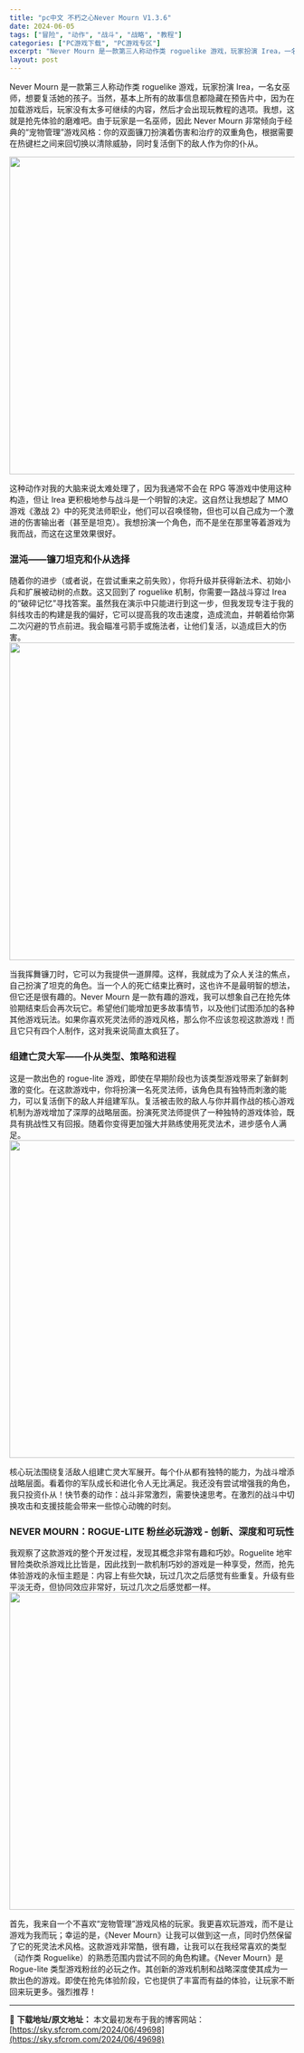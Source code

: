 ```yaml
---
title: "pc中文 不朽之心Never Mourn V1.3.6"
date: 2024-06-05
tags: ["冒险", "动作", "战斗", "战略", "教程"]
categories: ["PC游戏下载", "PC游戏专区"]
excerpt: "Never Mourn 是一款第三人称动作类 roguelike 游戏，玩家扮演 Irea，一名女巫师，想要复活她的孩子。当然，基本上所有的故事信息都隐藏在预告片中，因为在加载游戏后，玩家没有太多可继续的内容，然后才会出现玩教程的选项。我想，这就是抢先体验的磨难吧。由于玩家是一名巫师，因此 Neve&hellip;"
layout: post
---
```


Never Mourn 是一款第三人称动作类 roguelike 游戏，玩家扮演 Irea，一名女巫师，想要复活她的孩子。当然，基本上所有的故事信息都隐藏在预告片中，因为在加载游戏后，玩家没有太多可继续的内容，然后才会出现玩教程的选项。我想，这就是抢先体验的磨难吧。由于玩家是一名巫师，因此 Never Mourn 非常倾向于经典的“宠物管理”游戏风格：你的双面镰刀扮演着伤害和治疗的双重角色，根据需要在热键栏之间来回切换以清除威胁，同时复活倒下的敌人作为你的仆从。

<img class="aligncenter size-full wp-image-49702" src="https://sky.sfcrom.com/wp-content/uploads/2024/06/2024060501285678.webp" alt="" width="1000" height="561" />

<span>这种动作对我的大脑来说太难处理了，因为我通常不会在 RPG 等游戏中使用这种构造，但让 Irea 更积极地参与战斗是一个明智的决定。这自然让我想起了 MMO 游戏《激战 2》中的死灵法师职业，他们可以召唤怪物，但也可以自己成为一个激进的伤害输出者（甚至是坦克）。我想扮演一个角色，而不是坐在那里等着游戏为我而战，而这在这里效果很好。</span>
<h3><span>混沌——镰刀坦克和仆从选择</span></h3>
<span>随着你的进步（或者说，在尝试重来之前失败），你将升级并获得新法术、初始小兵和扩展被动树的点数。这又回到了 roguelike 机制，你需要一路战斗穿过 Irea 的“破碎记忆”寻找答案。虽然我在演示中只能进行到这一步，但我发现专注于我的斜线攻击的构建是我的偏好，它可以提高我的攻击速度，造成流血，并朝着给你第二次闪避的节点前进。我会瞄准弓箭手或施法者，让他们复活，以造成巨大的伤害。</span>

<img class="aligncenter size-full wp-image-49701" src="https://sky.sfcrom.com/wp-content/uploads/2024/06/2024060501285530.webp" alt="" width="1000" height="561" />

<span>当我挥舞镰刀时，它可以为我提供一道屏障。这样，我就成为了众人关注的焦点，自己扮演了坦克的角色。当一个人的死亡结束比赛时，这也许不是最明智的想法，但它还是很有趣的。Never Mourn 是一款有趣的游戏，我可以想象自己在抢先体验期结束后会再次玩它。希望他们能增加更多故事情节，以及他们试图添加的各种其他游戏玩法。如果你喜欢死灵法师的游戏风格，那么你不应该忽视这款游戏！而且它只有四个人制作，这对我来说简直太疯狂了。</span>
<h3><span>组建亡灵大军——仆从类型、策略和进程</span></h3>
<span>这是一款出色的 rogue-lite 游戏，即使在早期阶段也为该类型游戏带来了新鲜刺激的变化。在这款游戏中，你将扮演一名死灵法师，该角色具有独特而刺激的能力，可以复活倒下的敌人并组建军队。复活被击败的敌人与你并肩作战的核心游戏机制为游戏增加了深厚的战略层面。扮演死灵法师提供了一种独特的游戏体验，既具有挑战性又有回报。随着你变得更加强大并熟练使用死灵法术，进步感令人满足。</span>

<img class="aligncenter size-full wp-image-49700" src="https://sky.sfcrom.com/wp-content/uploads/2024/06/2024060501285363.webp" alt="" width="1000" height="561" />

<span>核心玩法围绕复活敌人组建亡灵大军展开。每个仆从都有独特的能力，为战斗增添战略层面。看着你的军队成长和进化令人无比满足。我还没有尝试增强我的角色，我只投资仆从！快节奏的动作：战斗非常激烈，需要快速思考。在激烈的战斗中切换攻击和支援技能会带来一些惊心动魄的时刻。</span>
<h3><span>NEVER MOURN：ROGUE-LITE 粉丝必玩游戏 - 创新、深度和可玩性</span></h3>
<span>我观察了这款游戏的整个开发过程，发现其概念非常有趣和巧妙。Roguelite 地牢冒险类砍杀游戏比比皆是，因此找到一款机制巧妙的游戏是一种享受，然而，抢先体验游戏的永恒主题是：内容上有些欠缺，玩过几次之后感觉有些重复。升级有些平淡无奇，但协同效应非常好，玩过几次之后感觉都一样。</span>

<img class="aligncenter size-full wp-image-49699" src="https://sky.sfcrom.com/wp-content/uploads/2024/06/2024060501285283.webp" alt="" width="1000" height="561" />

首先，我来自一个不喜欢“宠物管理”游戏风格的玩家。我更喜欢玩游戏，而不是让游戏为我而玩；幸运的是，《Never Mourn》让我可以做到这一点，同时仍然保留了它的死灵法术风格。这款游戏非常酷，很有趣，让我可以在我经常喜欢的类型（动作类 Roguelike）的熟悉范围内尝试不同的角色构建。《Never Mourn》是 Rogue-lite 类型游戏粉丝的必玩之作。其创新的游戏机制和战略深度使其成为一款出色的游戏。即使在抢先体验阶段，它也提供了丰富而有益的体验，让玩家不断回来玩更多。强烈推荐！

---
📖 **下载地址/原文地址：** 本文最初发布于我的博客网站：[https://sky.sfcrom.com/2024/06/49698](https://sky.sfcrom.com/2024/06/49698)
